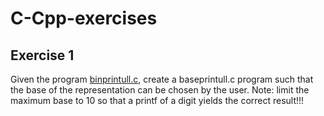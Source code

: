 # C-Cpp-exercises
## Exercise 1
Given the program [binprintull.c](binprintull.c), create a baseprintull.c program such that the base of the representation can be chosen by the user.
Note: limit the maximum base to 10 so that a printf of a digit yields the correct result!!!